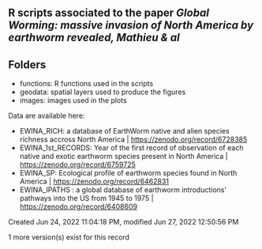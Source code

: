 ## R scripts associated to the paper *Global Worming: massive invasion of North America by earthworm revealed, Mathieu & al*  


## Folders
- functions: R functions used in the scripts
- geodata: spatial layers used to produce the figures
- images: images used in the plots

Data are available here:
- EWINA_RICH: a database of EarthWorm native and alien species richness accross North America | https://zenodo.org/record/6728385
- EWINA_1st_RECORDS: Year of the first record of observation of each native and exotic earthworm species present in North America | https://zenodo.org/record/6759725
- EWINA_SP: Ecological profile of earthworm species found in North America | https://zenodo.org/record/6462831
- EWINA_IPATHS : a global database of earthworm introductions' pathways into the US from 1945 to 1975 | https://zenodo.org/record/6408609




Created Jun 24, 2022 11:04:18 PM, modified Jun 27, 2022 12:50:56 PM

1 more version(s) exist for this record

